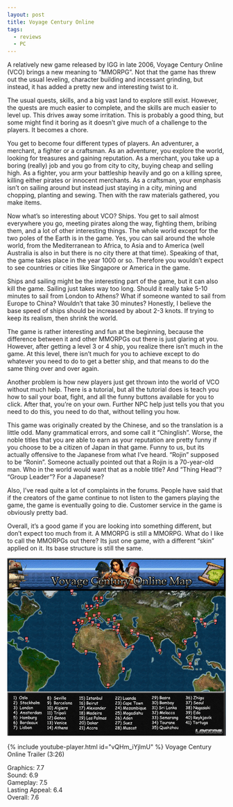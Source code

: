 ```yaml
---
layout: post
title: Voyage Century Online
tags:
  - reviews
  - PC
---
```


A relatively new game released by IGG in late 2006, Voyage Century Online (VCO) brings a new meaning to “MMORPG”. Not that the game has threw out the usual leveling, character building and incessant grinding, but instead, it has added a pretty new and interesting twist to it.

The usual quests, skills, and a big vast land to explore still exist. However, the quests are much easier to complete, and the skills are much easier to level up. This drives away some irritation. This is probably a good thing, but some might find it boring as it doesn’t give much of a challenge to the players. It becomes a chore.

You get to become four different types of players. An adventurer, a merchant, a fighter or a craftsman. As an adventurer, you explore the world, looking for treasures and gaining reputation. As a merchant, you take up a boring (really) job and you go from city to city, buying cheap and selling high. As a fighter, you arm your battleship heavily and go on a killing spree, killing either pirates or innocent merchants. As a craftsman, your emphasis isn’t on sailing around but instead just staying in a city, mining and chopping, planting and sewing. Then with the raw materials gathered, you make items.

Now what’s so interesting about VCO? Ships. You get to sail almost everywhere you go, meeting pirates along the way, fighting them, bribing them, and a lot of other interesting things. The whole world except for the two poles of the Earth is in the game. Yes, you can sail around the whole world, from the Mediterranean to Africa, to Asia and to America (well Australia is also in but there is no city there at that time). Speaking of that, the game takes place in the year 1000 or so. Therefore you wouldn’t expect to see countries or cities like Singapore or America in the game.

Ships and sailing might be the interesting part of the game, but it can also kill the game. Sailing just takes way too long. Should it really take 5-10 minutes to sail from London to Athens? What if someone wanted to sail from Europe to China? Wouldn’t that take 30 minutes? Honestly, I believe the base speed of ships should be increased by about 2-3 knots. If trying to keep its realism, then shrink the world.

The game is rather interesting and fun at the beginning, because the difference between it and other MMORPGs out there is just glaring at you. However, after getting a level 3 or 4 ship, you realize there isn’t much in the game. At this level, there isn’t much for you to achieve except to do whatever you need to do to get a better ship, and that means to do the same thing over and over again.

Another problem is how new players just get thrown into the world of VCO without much help. There is a tutorial, but all the tutorial does is teach you how to sail your boat, fight, and all the funny buttons available for you to click. After that, you’re on your own. Further NPC help just tells you that you need to do this, you need to do that, without telling you how.

This game was originally created by the Chinese, and so the translation is a little odd. Many grammatical errors, and some call it “Chinglish”. Worse, the noble titles that you are able to earn as your reputation are pretty funny if you choose to be a citizen of Japan in that game. Funny to us, but its actually offensive to the Japanese from what I’ve heard. “Rojin” supposed to be “Ronin”. Someone actually pointed out that a Rojin is a 70-year-old man. Who in the world would want that as a noble title? And “Thing Head”? “Group Leader”? For a Japanese?

Also, I’ve read quite a lot of complaints in the forums. People have said that if the creators of the game continue to not listen to the gamers playing the game, the game is eventually going to die. Customer service in the game is obviously pretty bad.

Overall, it’s a good game if you are looking into something different, but don’t expect too much from it. A MMORPG is still a MMORPG. What do I like to call the MMORPGs out there? Its just one game, with a different “skin” applied on it. Its base structure is still the same.

![alt text](/posts/game-reviews/voyage-century-online/1.jpg "World Map")

{% include youtube-player.html id="vQHm_iYjlmU" %}
Voyage Century Online Trailer (3:26)

Graphics: 7.7<br />
Sound: 6.9<br />
Gameplay: 7.5<br />
Lasting Appeal: 6.4<br />
Overall: 7.6
